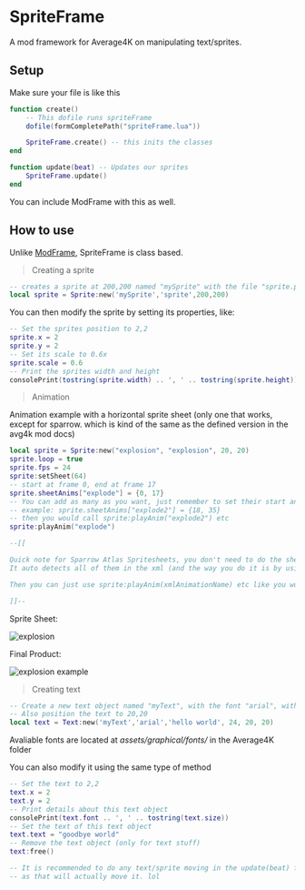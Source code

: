 # SpriteFrame
A mod framework for Average4K on manipulating text/sprites.

## Setup

Make sure your file is like this 
```lua
function create()
    -- This dofile runs spriteFrame
    dofile(formCompletePath("spriteFrame.lua"))

    SpriteFrame.create() -- this inits the classes
end

function update(beat) -- Updates our sprites
    SpriteFrame.update()
end
```

You can include ModFrame with this as well.

## How to use

Unlike [ModFrame](https://github.com/KadeDev/Avg4k-ModFrame), SpriteFrame is class based.

> Creating a sprite

```lua
-- creates a sprite at 200,200 named "mySprite" with the file "sprite.png" in the mod folder
local sprite = Sprite:new('mySprite','sprite',200,200)
```

You can then modify the sprite by setting its properties, like:
```lua
-- Set the sprites position to 2,2
sprite.x = 2
sprite.y = 2
-- Set its scale to 0.6x
sprite.scale = 0.6
-- Print the sprites width and height
consolePrint(tostring(sprite.width) .. ', ' .. tostring(sprite.height))
```

> Animation

Animation example with a horizontal sprite sheet (only one that works, except for sparrow. which is kind of the same as the defined version in the avg4k mod docs)

```lua
local sprite = Sprite:new("explosion", "explosion", 20, 20)
sprite.loop = true
sprite.fps = 24
sprite:setSheet(64)
-- start at frame 0, end at frame 17
sprite.sheetAnims["explode"] = {0, 17}
-- You can add as many as you want, just remember to set their start and end frames correctly
-- example: sprite.sheetAnims["explode2"] = {18, 35}
-- then you would call sprite:playAnim("explode2") etc
sprite:playAnim("explode")

--[[

Quick note for Sparrow Atlas Spritesheets, you don't need to do the sheetAnims thing.
It auto detects all of them in the xml (and the way you do it is by using setSparrow(xmlFile)

Then you can just use sprite:playAnim(xmlAnimationName) etc like you would normally

]]--
```

Sprite Sheet: 

![explosion](https://user-images.githubusercontent.com/26305836/213835433-b1cce86e-72cb-4d9f-9373-70dc0d3885a6.png)

Final Product: 

![explosion example](https://user-images.githubusercontent.com/26305836/213835425-fe7eacfb-6ce7-4aaa-ac32-628b73d0d986.gif)

> Creating text

```lua
-- Create a new text object named "myText", with the font "arial", with the initial text of "hello world", and the size of 24.
-- Also position the text to 20,20
local text = Text:new('myText','arial','hello world', 24, 20, 20)
```

Avaliable fonts are located at *assets/graphical/fonts/* in the Average4K folder

You can also modify it using the same type of method
```lua
-- Set the text to 2,2
text.x = 2
text.y = 2
-- Print details about this text object
consolePrint(text.font .. ', ' .. tostring(text.size))
-- Set the text of this text object
text.text = "goodbye world"
-- Remove the text object (only for text stuff)
text:free()

-- It is recommended to do any text/sprite moving in the update(beat) function.
-- as that will actually move it. lol
```

